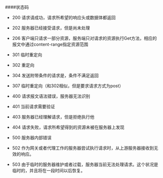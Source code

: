 ####状态码
* 200 请求请成功，请求所希望的响应头或数据体都返回
* 202 服务器已经接受请求，但是尚未处理
* 206 客户端只请求一部分资源，服务端只对请求的资源执行Get方法，相应的报文中通过content-range指定资源范围
* 301 临时重定向
* 302 重定向
* 304 发送附带条件的请求是，条件不满足返回
* 307 临时重定向（和302相似，但是要求请求方式为post）

* 400 请求报文语法错误，服务器无法识别
* 401 当前请求需要验证
* 403 服务器已经理解请求，但是拒绝执行他
* 404 请求失败，请求所希望得到的资源未被在服务器上发现

* 500 服务器内部错误
* 502 作为网关或者代理工作的服务器尝试执行请求时，从上游服务器接收到无效的响应。
* 503 由于临时的服务器维护或者过载，服务器当前无法处理请求。这个状况是临时的，并且将在一段时间以后恢复。